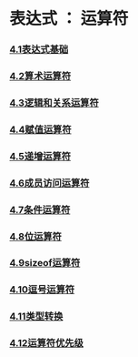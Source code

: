 # 表达式 ： 运算符

### [4.1表达式基础](https://github.com/LiuChuang0059/learn_cpp/blob/master/chapter_4/4.1%E8%A1%A8%E8%BE%BE%E5%BC%8F%E5%9F%BA%E7%A1%80.md)

### [4.2算术运算符](https://github.com/LiuChuang0059/learn_cpp/blob/master/chapter_4/4.2%E7%AE%97%E6%9C%AF%E8%BF%90%E7%AE%97%E7%AC%A6.md)

### [4.3逻辑和关系运算符](https://github.com/LiuChuang0059/learn_cpp/blob/master/chapter_4/4.3%E9%80%BB%E8%BE%91%E5%92%8C%E5%85%B3%E7%B3%BB%E8%BF%90%E7%AE%97%E7%AC%A6.md)

### [4.4赋值运算符](https://github.com/LiuChuang0059/learn_cpp/blob/master/chapter_4/4.4%E8%B5%8B%E5%80%BC%E8%BF%90%E7%AE%97%E7%AC%A6.md)


### [4.5递增运算符](https://github.com/LiuChuang0059/learn_cpp/blob/master/chapter_4/4.5%E9%80%92%E5%A2%9E%E8%BF%90%E7%AE%97%E7%AC%A6.md)


### [4.6成员访问运算符](https://github.com/LiuChuang0059/learn_cpp/blob/master/chapter_4/4.6%E6%88%90%E5%91%98%E8%AE%BF%E9%97%AE%E8%BF%90%E7%AE%97%E7%AC%A6.md)


### [4.7条件运算符](https://github.com/LiuChuang0059/learn_cpp/blob/master/chapter_4/4.7%E6%9D%A1%E4%BB%B6%E8%BF%90%E7%AE%97%E7%AC%A6.md)


### [4.8位运算符](https://github.com/LiuChuang0059/learn_cpp/blob/master/chapter_4/4.8%E4%BD%8D%E8%BF%90%E7%AE%97%E7%AC%A6.md)


### [4.9sizeof运算符](https://github.com/LiuChuang0059/learn_cpp/blob/master/chapter_4/4.9sizeof%E8%BF%90%E7%AE%97%E7%AC%A6.md)

### [4.10逗号运算符](https://github.com/LiuChuang0059/learn_cpp/blob/master/chapter_4/4.10%E9%80%97%E5%8F%B7%E8%BF%90%E7%AE%97%E7%AC%A6.md)

### [4.11类型转换](https://github.com/LiuChuang0059/learn_cpp/blob/master/chapter_4/4.11%E7%B1%BB%E5%9E%8B%E8%BD%AC%E6%8D%A2.md)

### [4.12运算符优先级](https://github.com/LiuChuang0059/learn_cpp/blob/master/chapter_4/4.12%E8%BF%90%E7%AE%97%E7%AC%A6%E4%BC%98%E5%85%88%E7%BA%A7.md)
